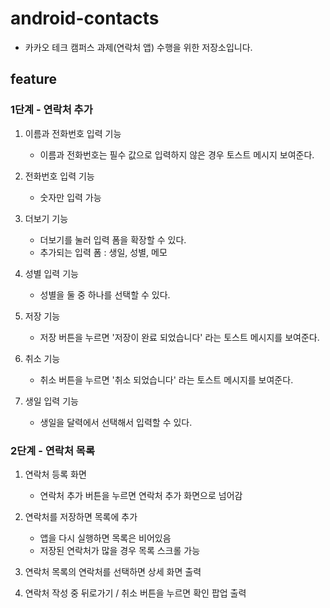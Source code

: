 # android-contacts

- 카카오 테크 캠퍼스 과제(연락처 앱) 수행을 위한 저장소입니다.

## feature

### 1단계 - 연락처 추가

1. 이름과 전화번호 입력 기능
    - 이름과 전화번호는 필수 값으로 입력하지 않은 경우 토스트 메시지 보여준다.

2. 전화번호 입력 기능
    - 숫자만 입력 가능

3. 더보기 기능
    - 더보기를 눌러 입력 폼을 확장할 수 있다.
    - 추가되는 입력 폼 : 생일, 성별, 메모

4. 성별 입력 기능
    - 성별을 둘 중 하나를 선택할 수 있다.

5. 저장 기능
    - 저장 버튼을 누르면 '저장이 완료 되었습니다' 라는 토스트 메시지를 보여준다.

6. 취소 기능
    - 취소 버튼을 누르면 '취소 되었습니다' 라는 토스트 메시지를 보여준다.

7. 생일 입력 기능
    - 생일을 달력에서 선택해서 입력할 수 있다.


### 2단계 - 연락처 목록

1. 연락처 등록 화면
    - 연락처 추가 버튼을 누르면 연락처 추가 화면으로 넘어감

2. 연락처를 저장하면 목록에 추가
    - 앱을 다시 실행하면 목록은 비어있음
    - 저장된 연락처가 많을 경우 목록 스크롤 가능

3. 연락처 목록의 연락처를 선택하면 상세 화면 출력

4. 연락처 작성 중 뒤로가기 / 취소 버튼을 누르면 확인 팝업 출력